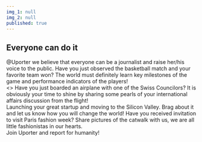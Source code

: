 ```yaml
---
img_1: null
img_2: null
published: true
---
```


## Everyone can do it

@Uporter we believe that everyone can be a journalist and raise her/his voice to the public.
Have you just observed the basketball match and your favorite team won? The world must definitely learn key milestones of the game and performance indicators of the players!  
<>
Have you just boarded an airplane with one of the Swiss Councilors? It is obviously your time to shine by sharing some pearls of your international affairs discussion from the flight!  
Launching your great startup and moving to the Silicon Valley. Brag about it and let us know how you will change the world!
Have you received invitation to visit Paris fashion week? Share pictures of the catwalk with us, we are all little fashionistas in our hearts.  
Join Uporter and report for humanity!
